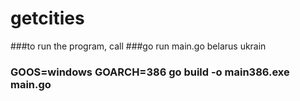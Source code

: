 # getcities
###to run the program, call
###go run main.go belarus ukrain
###
### GOOS=windows GOARCH=386 go build -o main386.exe main.go
